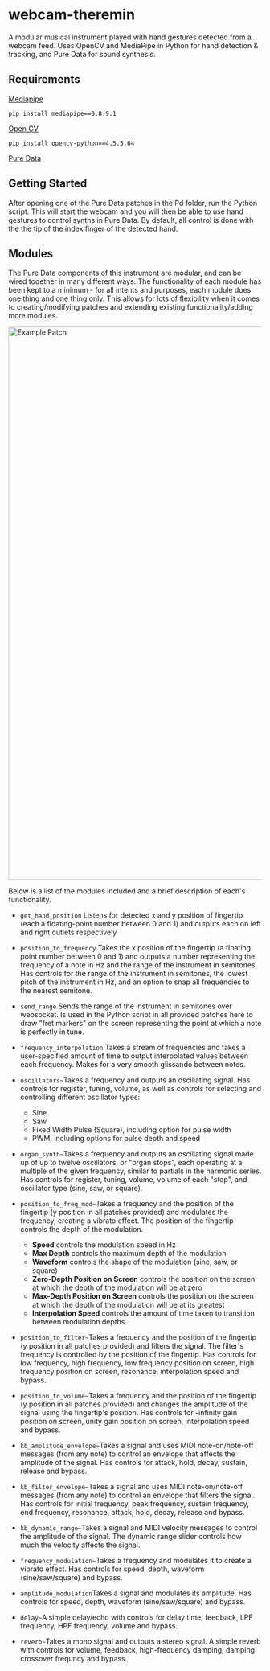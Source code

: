 # webcam-theremin
A modular musical instrument played with hand gestures detected from a webcam feed. Uses OpenCV and MediaPipe in Python for hand detection &amp; tracking, and Pure Data for sound synthesis.

## Requirements
[Mediapipe](URL "https://google.github.io/mediapipe/getting_started/python.html")
```
pip install mediapipe==0.8.9.1
```

[Open CV](URL "https://github.com/opencv/opencv/wiki")
```
pip install opencv-python==4.5.5.64
```

[Pure Data](URL "https://puredata.info/downloads/pure-data")

## Getting Started
After opening one of the Pure Data patches in the Pd folder, run the Python script. This will start the webcam and you will then be able to use hand gestures to control synths in Pure Data. By default, all control is done with the the tip of the index finger of the detected hand.

## Modules
The Pure Data components of this instrument are modular, and can be wired together in many different ways. The functionality of each module has been kept to a minimum - for all intents and purposes, each module does one thing and one thing only. This allows for lots of flexibility when it comes to creating/modifying patches and extending existing functionality/adding more modules.

<img width="1100" alt="Example Patch" src="https://user-images.githubusercontent.com/85010533/164815483-94576335-e1e7-454e-9477-c8f1f3b7676f.png">

Below is a list of the modules included and a brief description of each's functionality.

- ```get_hand_position``` Listens for detected x and y position of fingertip (each a floating-point number between 0 and 1) and outputs each on left and right outlets respectively

- ```position_to_frequency``` Takes the x position of the fingertip (a floating point number between 0 and 1) and outputs a number representing the frequency of a note in Hz and the range of the instrument in semitones. Has controls for the range of the instrument in semitones, the lowest pitch of the instrument in Hz, and an option to snap all frequencies to the nearest semitone.
- ```send_range``` Sends the range of the instrument in semitones over websocket. Is used in the Python script in all provided patches here to draw "fret markers" on the screen representing the point at which a note is perfectly in tune.
- ```frequency_interpolation``` Takes a stream of frequencies and takes a user-specified amount of time to output interpolated values between each frequency. Makes for a very smooth glissando between notes.
- ```oscillators~```Takes a frequency and outputs an oscillating signal. Has controls for register, tuning, volume, as well as controls for selecting and controlling different oscillator types:
    - Sine
    - Saw
    - Fixed Width Pulse (Square), including option for pulse width
    - PWM, including options for pulse depth and speed
- ```organ_synth~```Takes a frequency and outputs an oscillating signal made up of up to twelve oscillators, or "organ stops", each operating at a multiple of the given frequency, similar to partials in the harmonic series. Has controls for register, tuning, volume, volume of each "stop", and oscillator type (sine, saw, or square).
- ```position_to_freq_mod~```Takes a frequency and the position of the fingertip (y position in all patches provided) and modulates the frequency, creating a vibrato effect. The position of the fingertip controls the depth of the modulation.
    - **Speed** controls the modulation speed in Hz
    - **Max Depth** controls the maximum depth of the modulation
    - **Waveform** controls the shape of the modulation (sine, saw, or square)
    - **Zero-Depth Position on Screen** controls the position on the screen at which the depth of the modulation will be at zero
    - **Max-Depth Position on Screen** controls the position on the screen at which the depth of the modulation will be at its greatest
    - **Interpolation Speed** controls the amount of time taken to transition between modulation depths
- ```position_to_filter~```Takes a frequency and the position of the fingertip (y position in all patches provided) and filters the signal. The filter's frequency is controlled by the position of the fingertip. Has controls for low frequency, high frequency, low frequency position on screen, high frequency position on screen, resonance, interpolation speed and bypass.
- ```position_to_volume~```Takes a frequency and the position of the fingertip (y position in all patches provided) and changes the amplitude of the signal using the fingertip's position. Has controls for -infinity gain position on screen, unity gain position on screen, interpolation speed and bypass.
- ```kb_amplitude_envelope~```Takes a signal and uses MIDI note-on/note-off messages (from any note) to control an envelope that affects the amplitude of the signal. Has controls for attack, hold, decay, sustain, release and bypass.
- ```kb_filter_envelope~```Takes a signal and uses MIDI note-on/note-off messages (from any note) to control an envelope that filters the signal. Has controls for initial frequency, peak frequency, sustain frequency, end frequency, resonance, attack, hold, decay, release and bypass.
- ```kb_dynamic_range~```Takes a signal and MIDI velocity messages to control the amplitude of the signal. The dynamic range slider controls how much the velocity affects the signal.
- ```frequency_modulation~```Takes a frequency and modulates it to create a vibrato effect. Has controls for speed, depth, waveform (sine/saw/square) and bypass.
- ```amplitude_modulation```Takes a signal and modulates its amplitude.  Has controls for speed, depth, waveform (sine/saw/square) and bypass.
- ```delay~```A simple delay/echo with controls for delay time, feedback, LPF frequency, HPF frequency, volume and bypass.
- ```reverb~```Takes a mono signal and outputs a stereo signal. A simple reverb with controls for volume, feedback, high-frequency damping, damping crossover frequncy and bypass.
